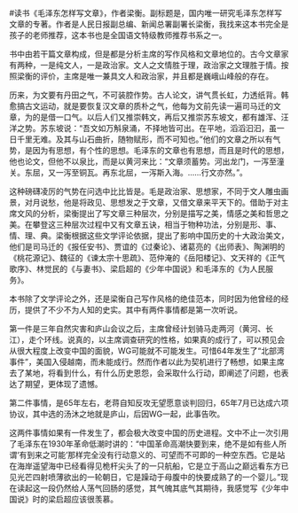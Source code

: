 #读书《毛泽东怎样写文章》，作者梁衡。副标题是，国内唯一研究毛泽东怎样写文章的专著。作者是人民日报副总编、新闻总署副署长梁衡，我找来这本书完全是孩子的老师推荐，这本书也是全国语文特级教师推荐书系之一。

书中由若干篇文章构成，但是都是分析主席的写作风格和文章地位的。古今文章家有两种，一是纯文人，一是政治家。文人之文情胜于理，政治家之文理胜于情。按照梁衡的评价，主席是唯一兼具文人和政治家，并且都是巍峨山峰般的存在。

历来，为文要有丹田之气，不可装腔作势。古人论文，讲气贯长虹，力透纸背。韩愈搞古文运动，就是要恢复汉文章的质朴之气，他每为文前先读一遍司马迁的文章，为的是借一口气。以后人们又推崇韩文，再后又推崇苏东坡文，都有雄浑、汪洋之势。苏东坡说：“吾文如万斛泉涌，不择地皆可出。在平地，滔滔汩汩，虽一日千里无难。及其与山石曲折，随物赋形，而不可知也。”他们的文章之所以有气势，是因为有思想，有个性的思想。毛泽东的文章也有思想，而且是时代的思想，他也论文，但他不以泉比，而是以黄河来比：“文章须蓄势。河出龙门，一泻至潼关。东屈，又一泻至铜瓦。再东北屈，一泻斯入海。……行文亦然。”。

这种磅礴凌厉的气势在问选中比比皆是。毛是政治家、思想家，不同于文人雕虫画景，对月说愁，他是将政见、思想发之于文章，又借文章来平天下的。借助于对主席文风的分析，梁衡提出了写文章三种层次，分别是描写之美，情感之美和哲思之美。在攀登这三种层次过程中又有文章五诀，相当于物种功法，分别是形、事、情、理、典。梁衡根据这些文学评论依据，提出了影响中国历史的十大政治美文，他们是司马迁的《报任安书》、贾谊的《过秦论》、诸葛亮的《出师表》、陶渊明的《桃花源记》、魏征的《谏太宗十思疏》、范仲淹的《岳阳楼记》、文天祥的《正气歌序》、林觉民的《与妻书》、梁启超的《少年中国说》和毛泽东的《为人民服务》。

本书除了文学评论之外，还是梁衡自己写作风格的绝佳范本，同时因为他曾经的经历，提供了不少不为人知的史实。其中有两件事情都是第一次听说。

第一件是三年自然灾害和庐山会议之后，主席曾经计划骑马走两河（黄河、长江），走个环线。说真的，以主席调查研究的性格，如果真的成行了，可以预见会从很大程度上改变中国的面貌，WG可能就不可能发生。可惜64年发生了“北部湾事件”，美国入侵越南，而未能成行。然而作者以此为契机进行了畅想，如果主席去了某地，将看到什么，有什么历史恩怨，会采取什么行动，即阐述了问题，也表达了期望，更体现了遗憾。

第二件事情，是65年左右，老蒋自知反攻无望愿意谈判回归，65年7月已达成六项协议，其中选的汤沐之地就是庐山，后因WG一起，此事告吹。

这两件事情如果有一件发生了，都会极大改变中国的历史进程。文中不止一次引用了毛泽东在1930年革命低潮时讲的：“中国革命高潮快要到来，绝不是如有些人所谓‘有到来之可能’那样完全没有行动意义的、可望而不可即的一种空东西。它是站在海岸遥望海中已经看得见桅杆尖头了的一只航船，它是立于高山之巅远看东方已见光芒四射喷薄欲出的一轮朝日，它是躁动于母腹中的快要成熟了的一个婴儿。”现在读起这一段仍然给人荡气回肠的感觉，其气魄其底气其期待，我感觉写《少年中国说》时的梁启超应该很羡慕。

